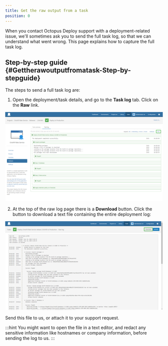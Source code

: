 ```yaml
---
title: Get the raw output from a task
position: 0
---
```


When you contact Octopus Deploy support with a deployment-related issue, we'll sometimes ask you to send the full task log, so that we can understand what went wrong. This page explains how to capture the full task log.

## Step-by-step guide {#Gettherawoutputfromatask-Step-by-stepguide}

The steps to send a full task log are:

1. Open the deployment/task details, and go to the **Task log** tab. Click on the **Raw** link.

![](/docs/images/3048147/3278094.png "width=500")

2. At the top of the raw log page there is a **Download** button. Click the button to download a text file containing the entire deployment log:

![](/docs/images/3048147/3278093.png "width=500")

Send this file to us, or attach it to your support request.

:::hint
You might want to open the file in a text editor, and redact any sensitive information like hostnames or company information, before sending the log to us.
:::
